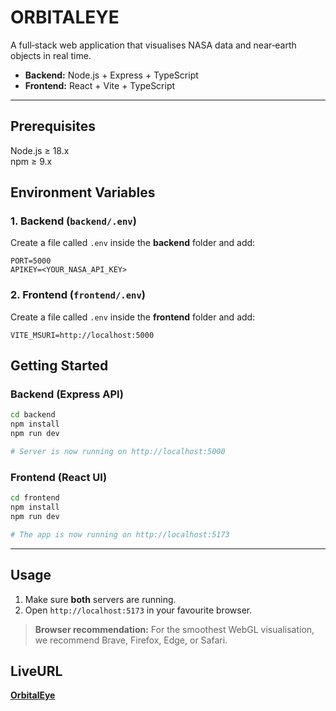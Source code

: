 # ORBITALEYE

A full‑stack web application that visualises NASA data and near‑earth objects in real time.

* **Backend:** Node.js + Express + TypeScript 
* **Frontend:** React + Vite + TypeScript

---

## Prerequisites

 Node.js ≥ 18.x  
 npm     ≥ 9.x   

> 

## Environment Variables

### 1. Backend (`backend/.env`)

Create a file called `.env` inside the **backend** folder and add:

```dotenv
PORT=5000
APIKEY=<YOUR_NASA_API_KEY>
```


### 2. Frontend (`frontend/.env`)

Create a file called `.env` inside the **frontend** folder and add:

```dotenv
VITE_MSURI=http://localhost:5000
```
## Getting Started

### Backend (Express API)

```bash
cd backend
npm install   
npm run dev

# Server is now running on http://localhost:5000
```

### Frontend (React UI)

```bash
cd frontend
npm install   
npm run dev

# The app is now running on http://localhost:5173
```

---

## Usage

1. Make sure **both** servers are running.
2. Open `http://localhost:5173` in your favourite browser.

> **Browser recommendation:** For the smoothest WebGL visualisation, we recommend Brave, Firefox, Edge, or Safari. 

## LiveURL
**[OrbitalEye](https://orbital-eye-1z9n.vercel.app/)**



